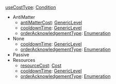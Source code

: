
[useCostType](VanillauseCostType.md): [Condition](Condition.md)
  * AntiMatter
    * [antiMatterCost](VanillaGenericLevel.md): [GenericLevel](GenericLevel.md)
    * [cooldownTime](VanillaGenericLevel.md): [GenericLevel](GenericLevel.md)
    * [orderAcknowledgementType](VanillaorderAcknowledgementType.md): [Enumeration](Enumeration.md)
  * None
    * [cooldownTime](VanillaGenericLevel.md): [GenericLevel](GenericLevel.md)
    * [orderAcknowledgementType](VanillaorderAcknowledgementType.md): [Enumeration](Enumeration.md)
  * Passive
  * Resources
    * [resourceCost](VanillaCost.md): [Cost](Cost.md)
    * [cooldownTime](VanillaGenericLevel.md): [GenericLevel](GenericLevel.md)
    * [orderAcknowledgementType](VanillaorderAcknowledgementType.md): [Enumeration](Enumeration.md)